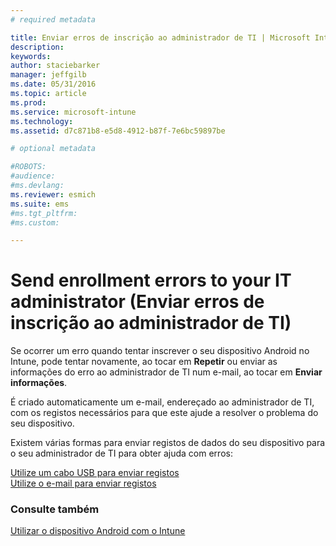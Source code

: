 ```yaml
---
# required metadata

title: Enviar erros de inscrição ao administrador de TI | Microsoft Intune
description:
keywords:
author: staciebarker
manager: jeffgilb
ms.date: 05/31/2016
ms.topic: article
ms.prod:
ms.service: microsoft-intune
ms.technology:
ms.assetid: d7c871b8-e5d8-4912-b87f-7e6bc59897be

# optional metadata

#ROBOTS:
#audience:
#ms.devlang:
ms.reviewer: esmich
ms.suite: ems
#ms.tgt_pltfrm:
#ms.custom:

---
```



# Send enrollment errors to your IT administrator (Enviar erros de inscrição ao administrador de TI)

Se ocorrer um erro quando tentar inscrever o seu dispositivo Android no Intune, pode tentar novamente, ao tocar em **Repetir** ou enviar as informações do erro ao administrador de TI num e-mail, ao tocar em **Enviar informações**. 

É criado automaticamente um e-mail, endereçado ao administrador de TI, com os registos necessários para que este ajude a resolver o problema do seu dispositivo.

Existem várias formas para enviar registos de dados do seu dispositivo para o seu administrador de TI para obter ajuda com erros:

[Utilize um cabo USB para enviar registos](send-diagnostic-data-logs-to-your-it-administrator-using-a-usb-cable-android.md)</br>
[Utilize o e-mail para enviar registos](send-diagnostic-data-logs-to-your-it-administrator-using-email-android.md)

### Consulte também
[Utilizar o dispositivo Android com o Intune](using-your-android-device-with-intune.md)

<!--HONumber=Jun16_HO2-->


